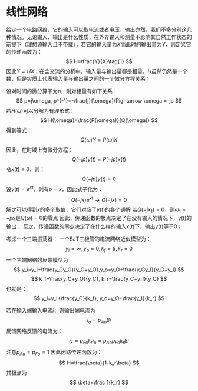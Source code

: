 # 线性网络
给定一个电路网络，它的输入可以取电流或者电压，输出亦然，我们不多分别这几种情况。无论输入、输出是什么性质，在外界输入和测量不影响其自然工作状态的前提下（理想源输入且不带载），若它的输入量为$X$而此时的输出量为$Y$，则定义它的传递函数为：
$$
H=\frac{Y}{X}\tag{1}
$$
因此$Y=HX$；在含交流的分析中，输入量与输出量都是相量，$H$虽然仍然是一个数，但是实质上代表输入量与输出量之间的一个微分方程关系；

设对时间的微分算子为$p$，则对相量有如下关系：
$$
p=j\omega, p^{-1}=-\frac{j}{\omega}\Rightarrow \omega =-jp
$$
若$H(\omega)$可以分解为有理形式：
$$
H(\omega)=\frac{P(\omega)}{Q(\omega)}
$$
得到等式：
$$
Q(\omega)Y=P(\omega)X
$$
因此，在时域上有微分方程：
$$
Q(-jp)y(t)=P(-jp)x(t)
$$
令$x(t)\equiv 0$，则：
$$
Q(-jp)y(t)=0
$$
设$y(t)=e^{xt}$，则有$p=x$，因此式子化为：
$$
Q(-jx)e^{xt}\rightarrow Q(-jx)=0
$$
解之可以得到$x$的多个取值，它们对应了$y(t)$的各个通解
若$Q(-jx_1)=0$，则$\omega_1=-jx_1$是$Q(\omega)=0$的零点
因此，传递函数的极点决定了在没有输入的情况下，$y(t)$的输出；
反之，传递函数的零点决定了在什么样的输入$x(t)$下，输出$y(t)$等于0；

考虑一个三端振荡器：
一个BJT三极管的电流网络近似模型为：
$$
y_i=\infty, y_o=0, k_f=\beta, k_r=0
$$
一个三端网络的反馈模型为
$$
y_i=y_I+\frac{y_Cy_O}{y_C+y_O},y_o=y_O+\frac{y_Cy_I}{y_C+y_I}
$$
$$
k_f=\frac{y_C+y_O}{y_C}, k_r=\frac{y_C+y_I}{y_C}
$$
也就是：
$$
y_i=y_I+\frac{y_O}{k_f}, y_o=y_O+\frac{y_I}{k_r}
$$

若在输入端输入电流$i$，则输出端电流为
$$
i_o = p_{Ao}\beta i
$$
反馈网络反馈的电流为：
$$
i_F=p_{Fo} k_ri_o=p_{Ao}p_{Fo}k_r\beta i
$$
注意$p_{Ao}=p_{Fo}=1$
因此闭路传递函数为：
$$
H=\frac{\beta}{1-k_r\beta}
$$
其极点为
$$
\beta=\frac 1{k_r}
$$
